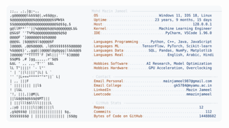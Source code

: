 <picture>
  <source srcset="https://raw.githubusercontent.com/mmazinjameel/mmazinjameel/main/dark_mode.svg?v=1755727715" media="(prefers-color-scheme: dark)">
  <img src="https://raw.githubusercontent.com/mmazinjameel/mmazinjameel/main/light_mode.svg?v=1755727715">
</picture>

